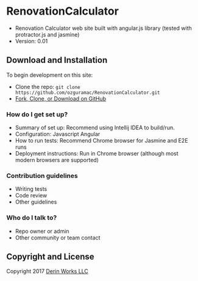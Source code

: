 # RenovationCalculator
* Renovation Calculator web site built with angular.js library (tested with protractor.js and jasmine)
* Version: 0.01

## Download and Installation

To begin development on this site:
* Clone the repo: `git clone https://github.com/ozguramac/RenovationCalculator.git`
* [Fork, Clone, or Download on GitHub](https://github.com/ozguramac/RenovationCalculator)

### How do I get set up? ###

* Summary of set up: Recommend using Intellij IDEA to build/run.
* Configuration: Javascript Angular
* How to run tests: Recommend Chrome browser for Jasmine and E2E runs
* Deployment instructions: Run in Chrome browser (although most modern browsers are supported)

### Contribution guidelines ###

* Writing tests
* Code review
* Other guidelines

### Who do I talk to? ###

* Repo owner or admin
* Other community or team contact

## Copyright and License

Copyright 2017 [Derin Works LLC](www.derinworksllc.com)
